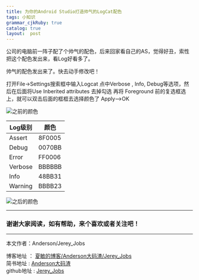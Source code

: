 ```yaml
---
title: 为你的Android Studio打造帅气的LogCat配色
tags: 小知识
grammar_cjkRuby: true
catalog: true
layout:  post
---
```



公司的电脑前一阵子配了个帅气的配色，后来回家看自己的AS，觉得好丑，索性把这个配色发出来，看Log好看多了。

帅气的配色发出来了。快去动手修改吧！

打开File->Settings搜索框中输入Logcat 点中Verbose , Info, Debug等选项，然后在后面将Use Inberited attributes 去掉勾选 再将 Foreground 前的复选框选上，就可以双击后面的框框去选择颜色了 Apply–>OK

![之前的颜色](http://upload-images.jianshu.io/upload_images/2305881-1e69c89adee5ebe8.png?imageMogr2/auto-orient/strip%7CimageView2/2/w/1240)

 Log级别 |  颜色
------ | ------
 Assert | 8F0005
 Debug | 0070BB
 Error | FF0006
 Verbose | BBBBBB
 Info | 48BB31
 Warning | BBBB23


![之后的颜色](http://upload-images.jianshu.io/upload_images/2305881-69357bb6fb086119.png?imageMogr2/auto-orient/strip%7CimageView2/2/w/1240)

 ----------

### 谢谢大家阅读，如有帮助，来个喜欢或者关注吧！

 ----------
 本文作者：Anderson/Jerey_Jobs 

 博客地址   ： [夏敏的博客/Anderson大码渣/Jerey_Jobs][1] <br>
 简书地址   :  [Anderson大码渣][2] <br>
 github地址 :  [Jerey_Jobs][4]
 


  [1]: http://jerey.cn/
  [2]: http://www.jianshu.com/users/016a5ba708a0/latest_articles
  [3]: http://blog.csdn.net/jerey_jobs
  [4]: https://github.com/Jerey-Jobs


